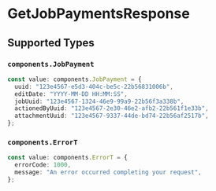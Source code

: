 # GetJobPaymentsResponse


## Supported Types

### `components.JobPayment`

```typescript
const value: components.JobPayment = {
  uuid: "123e4567-e5d3-404c-be5c-22b56831006b",
  editDate: "YYYY-MM-DD HH:MM:SS",
  jobUuid: "123e4567-1324-46e9-99a9-22b56f3a338b",
  actionedByUuid: "123e4567-2e30-46e2-afb2-22b561f1e33b",
  attachmentUuid: "123e4567-9337-44de-bd74-22b56af2517b",
};
```

### `components.ErrorT`

```typescript
const value: components.ErrorT = {
  errorCode: 1000,
  message: "An error occurred completing your request",
};
```

